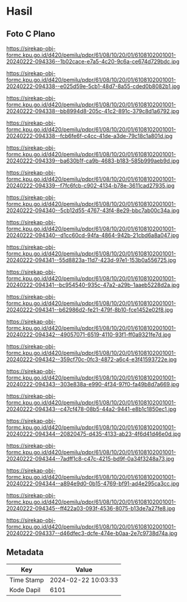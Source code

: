 # Hasil

## Foto C Plano

https://sirekap-obj-formc.kpu.go.id/d420/pemilu/pdpr/61/08/10/20/01/6108102001001-20240222-094336--1b02cace-e7a5-4c20-9c6a-ce674d729bdc.jpg

https://sirekap-obj-formc.kpu.go.id/d420/pemilu/pdpr/61/08/10/20/01/6108102001001-20240222-094338--e025d59e-5cb1-48d7-8a55-cded0b8082b1.jpg

https://sirekap-obj-formc.kpu.go.id/d420/pemilu/pdpr/61/08/10/20/01/6108102001001-20240222-094338--bb8994d8-205c-41c2-891c-379c8d1a6792.jpg

https://sirekap-obj-formc.kpu.go.id/d420/pemilu/pdpr/61/08/10/20/01/6108102001001-20240222-094338--fcb6fe6f-c4cc-41de-a3de-79c18c1a801d.jpg

https://sirekap-obj-formc.kpu.go.id/d420/pemilu/pdpr/61/08/10/20/01/6108102001001-20240222-094339--ba630b1f-ca9b-4683-b183-585b999aeb9d.jpg

https://sirekap-obj-formc.kpu.go.id/d420/pemilu/pdpr/61/08/10/20/01/6108102001001-20240222-094339--f7fc6fcb-c902-4134-b78e-3611cad27935.jpg

https://sirekap-obj-formc.kpu.go.id/d420/pemilu/pdpr/61/08/10/20/01/6108102001001-20240222-094340--5cb12d55-4767-43f4-8e29-bbc7ab00c34a.jpg

https://sirekap-obj-formc.kpu.go.id/d420/pemilu/pdpr/61/08/10/20/01/6108102001001-20240222-094340--d1cc60cd-94fa-4864-942b-21cbd6a8a047.jpg

https://sirekap-obj-formc.kpu.go.id/d420/pemilu/pdpr/61/08/10/20/01/6108102001001-20240222-094341--55d8823a-11d7-423d-97e1-153b0a556725.jpg

https://sirekap-obj-formc.kpu.go.id/d420/pemilu/pdpr/61/08/10/20/01/6108102001001-20240222-094341--bc954540-935c-47a2-a29b-1aaeb5228d2a.jpg

https://sirekap-obj-formc.kpu.go.id/d420/pemilu/pdpr/61/08/10/20/01/6108102001001-20240222-094341--b62986d2-fe21-479f-8b10-fce1452e02f8.jpg

https://sirekap-obj-formc.kpu.go.id/d420/pemilu/pdpr/61/08/10/20/01/6108102001001-20240222-094342--49057071-6519-4110-93f1-ff0a9321fe7d.jpg

https://sirekap-obj-formc.kpu.go.id/d420/pemilu/pdpr/61/08/10/20/01/6108102001001-20240222-094342--359cf70c-0fc3-4872-a6c4-e3f41593722e.jpg

https://sirekap-obj-formc.kpu.go.id/d420/pemilu/pdpr/61/08/10/20/01/6108102001001-20240222-094343--303e838a-e990-4f34-97f0-fa49b8d7a669.jpg

https://sirekap-obj-formc.kpu.go.id/d420/pemilu/pdpr/61/08/10/20/01/6108102001001-20240222-094343--c47cf478-08b5-44a2-9441-e8b1c1850ec1.jpg

https://sirekap-obj-formc.kpu.go.id/d420/pemilu/pdpr/61/08/10/20/01/6108102001001-20240222-094344--20820475-d435-4133-ab23-4f6d41d46e0d.jpg

https://sirekap-obj-formc.kpu.go.id/d420/pemilu/pdpr/61/08/10/20/01/6108102001001-20240222-094344--7adff1c8-c47c-4215-bd9f-0a34f3248a73.jpg

https://sirekap-obj-formc.kpu.go.id/d420/pemilu/pdpr/61/08/10/20/01/6108102001001-20240222-094344--a894e9d0-0b15-4769-bf91-ad4e295ca3cc.jpg

https://sirekap-obj-formc.kpu.go.id/d420/pemilu/pdpr/61/08/10/20/01/6108102001001-20240222-094345--ff422a03-093f-4536-8075-b13de7a27fe8.jpg

https://sirekap-obj-formc.kpu.go.id/d420/pemilu/pdpr/61/08/10/20/01/6108102001001-20240222-094337--d46dfec3-dcfe-474e-b0aa-2e7c9738d74a.jpg


## Metadata

| Key        | Value               |
| ---------- | ------------------- |
| Time Stamp | 2024-02-22 10:03:33 |
| Kode Dapil | 6101                |




